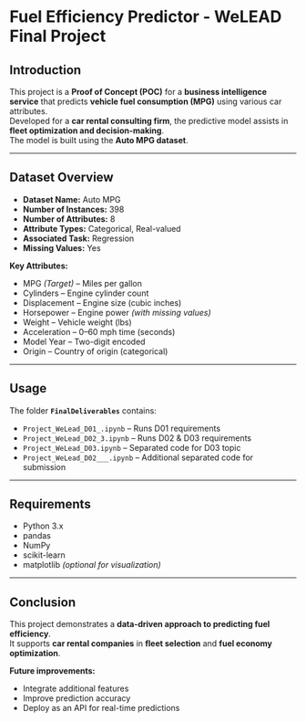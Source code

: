 # Fuel Efficiency Predictor - WeLEAD Final Project

## Introduction
This project is a **Proof of Concept (POC)** for a **business intelligence service** that predicts **vehicle fuel consumption (MPG)** using various car attributes.  
Developed for a **car rental consulting firm**, the predictive model assists in **fleet optimization and decision-making**.  
The model is built using the **Auto MPG dataset**.

---

## Dataset Overview
- **Dataset Name:** Auto MPG  
- **Number of Instances:** 398  
- **Number of Attributes:** 8  
- **Attribute Types:** Categorical, Real-valued  
- **Associated Task:** Regression  
- **Missing Values:** Yes  

**Key Attributes:**  
- MPG *(Target)* – Miles per gallon  
- Cylinders – Engine cylinder count  
- Displacement – Engine size (cubic inches)  
- Horsepower – Engine power *(with missing values)*  
- Weight – Vehicle weight (lbs)  
- Acceleration – 0–60 mph time (seconds)  
- Model Year – Two-digit encoded  
- Origin – Country of origin (categorical)  

---

## Usage
The folder **`FinalDeliverables`** contains:

- `Project_WeLead_D01_.ipynb` – Runs D01 requirements  
- `Project_WeLead_D02_3.ipynb` – Runs D02 & D03 requirements  
- `Project_WeLead_D03.ipynb` – Separated code for D03 topic  
- `Project_WeLead_D02___.ipynb` – Additional separated code for submission  

---

## Requirements
- Python 3.x  
- pandas  
- NumPy  
- scikit-learn  
- matplotlib *(optional for visualization)*  

---

## Conclusion
This project demonstrates a **data-driven approach to predicting fuel efficiency**.  
It supports **car rental companies** in **fleet selection** and **fuel economy optimization**.  

**Future improvements:**  
- Integrate additional features  
- Improve prediction accuracy  
- Deploy as an API for real-time predictions  
